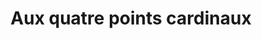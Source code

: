 ---
title: "Aux quatre points cardinaux"
url: /montreal/aux-quatre-points-cardinaux/
shop: books
---